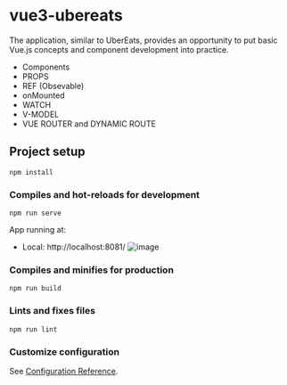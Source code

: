 # vue3-ubereats

The application, similar to UberEats, provides an opportunity to put basic Vue.js concepts and component development into practice.
- Components
- PROPS 
- REF (Obsevable)
- onMounted
- WATCH 
- V-MODEL 
- VUE ROUTER and DYNAMIC ROUTE

## Project setup
```
npm install
```

### Compiles and hot-reloads for development
```
npm run serve
```
 App running at:
  - Local:   http://localhost:8081/ 
  ![image](https://user-images.githubusercontent.com/3765550/222976937-a44d3201-8847-4560-bcb8-e8fca820c1af.png)


### Compiles and minifies for production
```
npm run build
```

### Lints and fixes files
```
npm run lint
```

### Customize configuration
See [Configuration Reference](https://cli.vuejs.org/config/).
